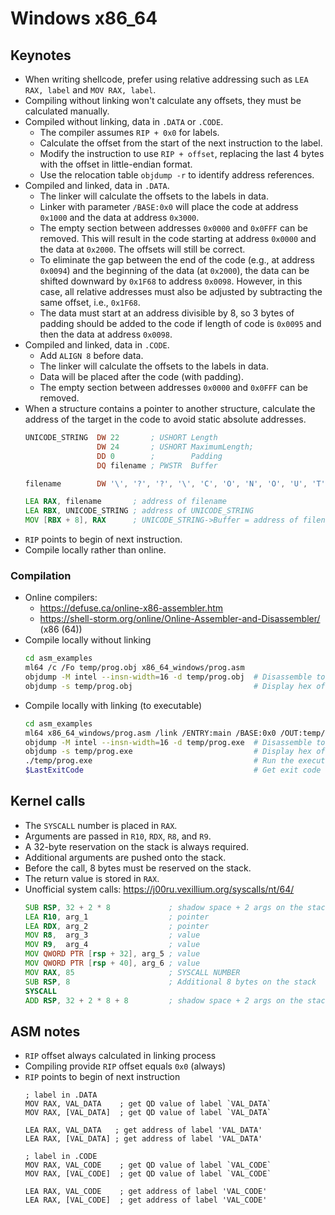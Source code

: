 # Windows x86_64
## Keynotes
- When writing shellcode, prefer using relative addressing such as `LEA RAX, label` and `MOV RAX, label`.
- Compiling without linking won't calculate any offsets, they must be calculated manually.
- Compiled without linking, data in `.DATA` or `.CODE`.
  - The compiler assumes `RIP + 0x0` for labels.
  - Calculate the offset from the start of the next instruction to the label.
  - Modify the instruction to use `RIP + offset`, replacing the last 4 bytes with the offset in little-endian format.
  - Use the relocation table `objdump -r` to identify address references.
- Compiled and linked, data in `.DATA`.
  - The linker will calculate the offsets to the labels in data.
  - Linker with parameter `/BASE:0x0` will place the code at address `0x1000` and the data at address `0x3000`.
  - The empty section between addresses `0x0000` and `0x0FFF` can be removed.
    This will result in the code starting at address `0x0000` and the data at `0x2000`. The offsets will still be correct.
  - To eliminate the gap between the end of the code (e.g., at address `0x0094`) and the beginning of the data (at `0x2000`), the data can be shifted downward by `0x1F68` to address `0x0098`.
    However, in this case, all relative addresses must also be adjusted by subtracting the same offset, i.e., `0x1F68`.
  - The data must start at an address divisible by 8, so 3 bytes of padding should be added to the code if length of code is `0x0095` and then the data at address `0x0098`.
- Compiled and linked, data in `.CODE`.
  - Add `ALIGN 8` before data.
  - The linker will calculate the offsets to the labels in data.
  - Data will be placed after the code (with padding).
  - The empty section between addresses `0x0000` and `0x0FFF` can be removed.
- When a structure contains a pointer to another structure, calculate the address of the target in the code to avoid static absolute addresses.
  ```asm
  UNICODE_STRING  DW 22       ; USHORT Length
                  DW 24       ; USHORT MaximumLength;
                  DD 0        ;        Padding
                  DQ filename ; PWSTR  Buffer

  filename        DW '\', '?', '?', '\', 'C', 'O', 'N', 'O', 'U', 'T', '$', 0
  ```
  ```asm
  LEA RAX, filename       ; address of filename
  LEA RBX, UNICODE_STRING ; address of UNICODE_STRING
  MOV [RBX + 8], RAX      ; UNICODE_STRING->Buffer = address of filename
  ```
- `RIP` points to begin of next instruction.
- Compile locally rather than online.
### Compilation
- Online compilers:
  - https://defuse.ca/online-x86-assembler.htm
  - https://shell-storm.org/online/Online-Assembler-and-Disassembler/ (x86 (64))
- Compile locally without linking
  ```bash
  cd asm_examples
  ml64 /c /Fo temp/prog.obj x86_64_windows/prog.asm
  objdump -M intel --insn-width=16 -d temp/prog.obj  # Disassemble to see the instructions
  objdump -s temp/prog.obj                           # Display hex of .code and .data
  ```
- Compile locally with linking (to executable)
  ```bash
  cd asm_examples
  ml64 x86_64_windows/prog.asm /link /ENTRY:main /BASE:0x0 /OUT:temp/prog.exe
  objdump -M intel --insn-width=16 -d temp/prog.exe  # Disassemble to see the instructions
  objdump -s temp/prog.exe                           # Display hex of .code and .data
  ./temp/prog.exe                                    # Run the executable
  $LastExitCode                                      # Get exit code (RAX content)
  ```

## Kernel calls
- The `SYSCALL` number is placed in `RAX`.
- Arguments are passed in `R10`, `RDX`, `R8`, and `R9`.
- A 32-byte reservation on the stack is always required.
- Additional arguments are pushed onto the stack.
- Before the call, 8 bytes must be reserved on the stack.
- The return value is stored in `RAX`.
- Unofficial system calls: https://j00ru.vexillium.org/syscalls/nt/64/
  ```asm
  SUB RSP, 32 + 2 * 8             ; shadow space + 2 args on the stack
  LEA R10, arg_1                  ; pointer
  LEA RDX, arg_2                  ; pointer
  MOV R8,  arg_3                  ; value
  MOV R9,  arg_4                  ; value
  MOV QWORD PTR [rsp + 32], arg_5 ; value
  MOV QWORD PTR [rsp + 40], arg_6 ; value
  MOV RAX, 85                     ; SYSCALL NUMBER
  SUB RSP, 8                      ; Additional 8 bytes on the stack
  SYSCALL
  ADD RSP, 32 + 2 * 8 + 8         ; shadow space + 2 args on the stack + 8 bytes
  ```
## ASM notes
- `RIP` offset always calculated in linking process
- Compiling provide `RIP` offset equals `0x0` (always)
- `RIP` points to begin of next instruction
  ```ASM
  ; label in .DATA
  MOV RAX, VAL_DATA    ; get QD value of label `VAL_DATA`
  MOV RAX, [VAL_DATA]  ; get QD value of label `VAL_DATA`
  
  LEA RAX, VAL_DATA   ; get address of label 'VAL_DATA'
  LEA RAX, [VAL_DATA] ; get address of label 'VAL_DATA'
  
  ; label in .CODE
  MOV RAX, VAL_CODE    ; get QD value of label `VAL_CODE`
  MOV RAX, [VAL_CODE]  ; get QD value of label `VAL_CODE`
  
  LEA RAX, VAL_CODE    ; get address of label 'VAL_CODE'
  LEA RAX, [VAL_CODE]  ; get address of label 'VAL_CODE'
  ```